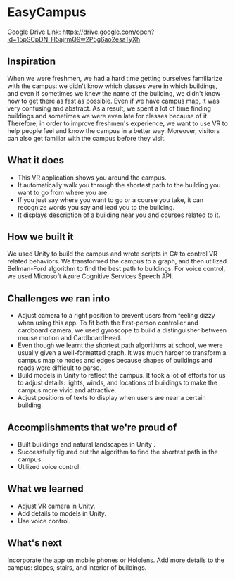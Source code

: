 # EasyCampus
Google Drive Link: https://drive.google.com/open?id=15pSCpDN_H5ajrmQ9w2P5g6ao2esaTyXh  
## Inspiration
When we were freshmen, we had a hard time getting ourselves familiarize with the campus: we didn't know which classes were in which buildings, and even if sometimes we knew the name of the building, we didn't know how to get there as fast as possible. Even if we have campus map, it was very confusing and abstract. As a result, we spent a lot of time finding buildings and sometimes we were even late for classes because of it. 
Therefore, in order to improve freshmen's experience, we want to use VR to help people feel and know the campus in a better way. Moreover, visitors can also get familiar with the campus before they visit.
## What it does
* This VR application shows you around the campus. 
* It automatically walk you through the shortest path to the building you want to go from where you are.
* If you just say where you want to go or a course you take, it can recognize words you say and lead you to the building.
* It displays description of a building near you and courses related to it.
## How we built it
We used Unity to build the campus and wrote scripts in C# to control VR related behaviors. We transformed the campus to a graph, and then utilized Bellman-Ford algorithm to find the best path to buildings. For voice control, we used Microsoft Azure Cognitive Services Speech API. 
## Challenges we ran into
* Adjust camera to a right position to prevent users from feeling dizzy when using this app. To fit both the first-person controller and cardboard camera, we used gyroscope to build a distinguisher between mouse motion and CardboardHead.
* Even though we learnt the shortest path algorithms at school, we were usually given a well-formatted graph. It was much harder to transform a campus map to nodes and edges because shapes of buildings and roads were difficult to parse. 
* Build models in Unity to reflect the campus. It took a lot of efforts for us to adjust details: lights, winds, and locations of buildings to make the campus more vivid and attractive.
* Adjust positions of texts to display when users are near a certain building.
## Accomplishments that we're proud of
* Built buildings and natural landscapes in Unity . 
* Successfully figured out the algorithm to find the shortest path in the campus.
* Utilized voice control. 
## What we learned
* Adjust VR camera in Unity.
* Add details to models in Unity.
* Use voice control.
## What's next
Incorporate the app on mobile phones or Hololens. Add more details to the campus: slopes, stairs, and interior of buildings. 
